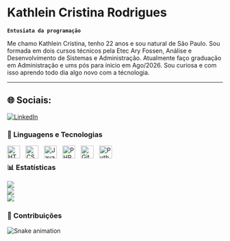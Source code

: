 #  Kathlein Cristina Rodrigues

**`Entusiata da programação`**

Me chamo Kathlein Cristina, tenho 22 anos e sou natural de São Paulo. Sou formada em dois cursos técnicos pela Etec Ary Fossen, Análise e Desenvolvimento de Sistemas e Administração. Atualmente faço graduação em Administração e ums pós para ínicio em Ago/2026. Sou curiosa e com isso aprendo todo dia algo novo com a técnologia.

---
## 🌐 Sociais:
[![LinkedIn](https://img.shields.io/badge/LinkedIn-%230077B5.svg?logo=linkedin&logoColor=white)](https://linkedin.com/in/kathlein-cristina/) 


### 🤖 Linguagens e Tecnologias

<img 
    align="left" 
    alt="HTML"
    title="HTML" 
    width="30px" 
    style="padding-right: 10px;" 
    src="https://cdn.jsdelivr.net/gh/devicons/devicon@latest/icons/html5/html5-original.svg" 
/>
<img 
    align="left" 
    alt="CSS" 
    title="CSS"
    width="30px" 
    style="padding-right: 10px;" 
    src="https://cdn.jsdelivr.net/gh/devicons/devicon@latest/icons/css3/css3-original.svg" 
/>
<img 
    align="left" 
    alt="JavaScript" 
    title="JavaScript"
    width="30px" 
    style="padding-right: 10px;" 
    src="https://cdn.jsdelivr.net/gh/devicons/devicon@latest/icons/javascript/javascript-original.svg" 
/>
<img 
    align="left" 
    alt="PHP" 
    title="PHP"
    width="30px" 
    style="padding-right: 10px;" 
    src="https://cdn.jsdelivr.net/gh/devicons/devicon@latest/icons/php/php-original.svg" 
/>
<img 
    align="left" 
    alt="Git" 
    title="Git"
    width="30px" 
    style="padding-right: 10px;" 
    src="https://cdn.jsdelivr.net/gh/devicons/devicon@latest/icons/git/git-original.svg" 
/>
<img 
    align="left" 
    alt="Python" 
    title="Python"
    width="30px" 
    style="padding-right: 10px;" 
    src="https://cdn.jsdelivr.net/gh/devicons/devicon@latest/icons/python/python-original.svg" 
/>

<br/>

### 📊 Estatísticas

![](https://github-readme-stats.vercel.app/api?username=katrisonami&theme=dark&hide_border=false&include_all_commits=false&count_private=false)<br/>
![](https://github-readme-streak-stats.herokuapp.com/?user=katrisonami&theme=dark&hide_border=false)<br/>
![](https://github-readme-stats.vercel.app/api/top-langs/?username=katrisonami&theme=dark&hide_border=false&include_all_commits=false&count_private=false&layout=compact)
</p>


### 🐍 Contribuições
![Snake animation](https://raw.githubusercontent.com/katrisonami/output/github-snake-dark.svg)


